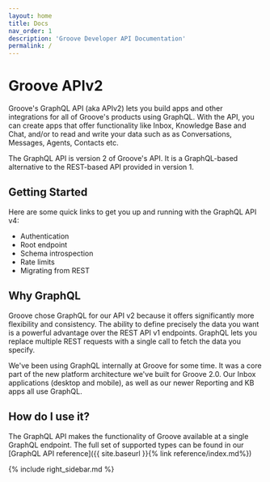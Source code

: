 ```yaml
---
layout: home
title: Docs
nav_order: 1
description: 'Groove Developer API Documentation'
permalink: /
---
```



# Groove APIv2

Groove's GraphQL API (aka APIv2) lets you build apps and other integrations for all of Groove's
products using GraphQL. With the API, you can create apps that offer functionality
like Inbox, Knowledge Base and Chat, and/or to read and write your data such as
as Conversations, Messages, Agents, Contacts etc.

The GraphQL API is version 2 of Groove's API. It is a GraphQL-based alternative
to the REST-based API provided in version 1.

## Getting Started

Here are some quick links to get you up and running with the GraphQL API v4:

 - Authentication
 - Root endpoint
 - Schema introspection
 - Rate limits
 - Migrating from REST


## Why GraphQL

Groove chose GraphQL for our API v2 because it offers significantly more
flexibility and consistency. The ability to define precisely the data you want
is a powerful advantage over the REST API v1 endpoints. GraphQL lets you
replace multiple REST requests with a single call to fetch the data you
specify.

We've been using GraphQL internally at Groove for some time. It was a core part
of the new platform architecture we've built for Groove 2.0. Our Inbox
applications (desktop and mobile), as well as our newer Reporting and KB apps
all use GraphQL.

## How do I use it?

The GraphQL API makes the functionality of Groove available at a single GraphQL
endpoint. The full set of supported types can be found in our [GraphQL API reference]({{ site.baseurl }}{% link reference/index.md%})

{% include right_sidebar.md %}
